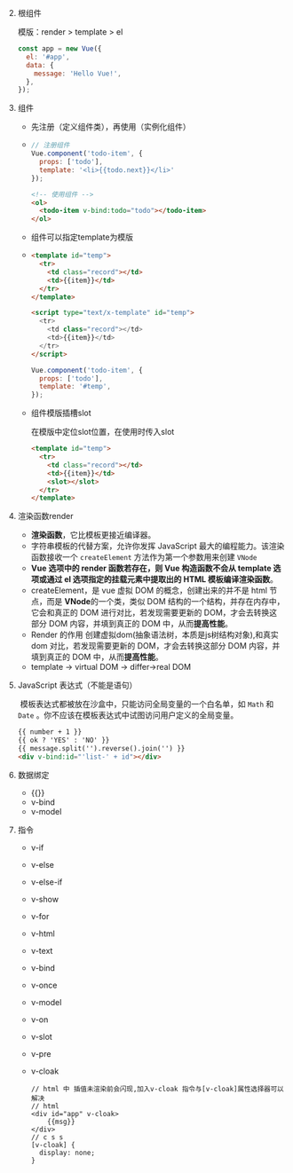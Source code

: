 

2. 根组件

   模版：render > template > el

   ```javascript
   const app = new Vue({
     el: '#app',
     data: {
       message: 'Hello Vue!',
     },
   });
   ```

3. 组件

   * 先注册（定义组件类），再使用（实例化组件）

   * ```javascript
     // 注册组件
     Vue.component('todo-item', {
       props: ['todo'],
       template: '<li>{{todo.next}}</li>'
     });
     ```

     ```html
     <!-- 使用组件 -->
     <ol>
       <todo-item v-bind:todo="todo"></todo-item>
     </ol>
     ```

   - 组件可以指定template为模版

   - ```html
     <template id="temp">
       <tr>
         <td class="record"></td>
         <td>{{item}}</td>
       </tr>
     </template>
     ```

     ```html
     <script type="text/x-template" id="temp">
       <tr>
         <td class="record"></td>
         <td>{{item}}</td>
       </tr>
     </script>
     ```

     ```javascript
     Vue.component('todo-item', {
       props: ['todo'],
       template: '#temp',
     });
     ```

   - 组件模版插槽slot

     在模版中定位slot位置，在使用时传入slot

     ```html
     <template id="temp">
       <tr>
         <td class="record"></td>
         <td>{{item}}</td>
         <slot></slot>
       </tr>
     </template>
     ```

4. 渲染函数render

   * **渲染函数**，它比模板更接近编译器。
   * 字符串模板的代替方案，允许你发挥 JavaScript 最大的编程能力。该渲染函数接收一个 `createElement` 方法作为第一个参数用来创建 `VNode`
   * **Vue 选项中的 render 函数若存在，则 Vue 构造函数不会从 template 选项或通过 el 选项指定的挂载元素中提取出的 HTML 模板编译渲染函数**。
   * createElement，是 vue 虚拟 DOM 的概念，创建出来的并不是 html 节点，而是 **VNode**的一个类，类似 DOM 结构的一个结构，并存在内存中，它会和真正的 DOM 进行对比，若发现需要更新的 DOM，才会去转换这部分 DOM 内容，并填到真正的 DOM 中，从而**提高性能**。
   * Render 的作用 创建虚拟dom(抽象语法树，本质是js树结构对象),和真实dom 对比，若发现需要更新的 DOM，才会去转换这部分 DOM 内容，并填到真正的 DOM 中，从而**提高性能**。
   * template -> virtual DOM -> differ->real DOM

5. JavaScript 表达式（不能是语句）

   ​		模板表达式都被放在沙盒中，只能访问全局变量的一个白名单，如 `Math` 和 `Date` 。你不应该在模板表达式中试图访问用户定义的全局变量。

   ```html
   {{ number + 1 }}
   {{ ok ? 'YES' : 'NO' }}
   {{ message.split('').reverse().join('') }}
   <div v-bind:id="'list-' + id"></div>
   ```

   

6. 数据绑定

   * {{}}
   * v-bind
   * v-model

7. 指令

   * v-if
   
   * v-else
   
   * v-else-if
   
   * v-show
   
   * v-for
   
   * v-html
   
   * v-text
   
   * v-bind
   
   * v-once 
   
   * v-model
   
   * v-on
   
   * v-slot
   
   * v-pre
   
   * v-cloak
   
     ```vue
     // html 中 插值未渲染前会闪现,加入v-cloak 指令与[v-cloak]属性选择器可以解决
     // html
     <div id="app" v-cloak>
         {{msg}}
     </div>
     // c s s
     [v-cloak] {
       display: none;
     }
     
     ```
   
     